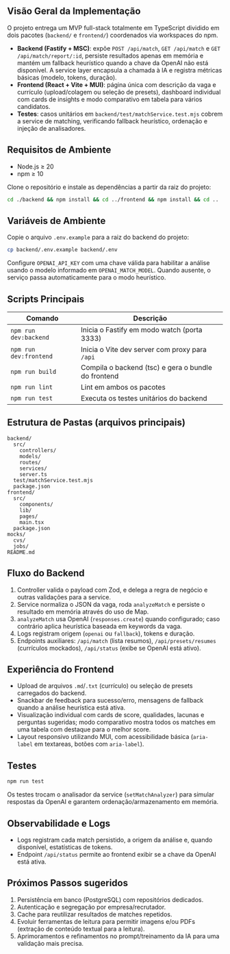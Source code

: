 ## Visão Geral da Implementação

O projeto entrega um MVP full-stack totalmente em TypeScript dividido em dois pacotes (`backend/` e `frontend/`) coordenados via workspaces do npm.

- **Backend (Fastify + MSC)**: expõe `POST /api/match`, `GET /api/match` e `GET /api/match/report/:id`, persiste resultados apenas em memória e mantém um fallback heurístico quando a chave da OpenAI não está disponível. A service layer encapsula a chamada à IA e registra métricas básicas (modelo, tokens, duração).
- **Frontend (React + Vite + MUI)**: página única com descrição da vaga e currículo (upload/colagem ou seleção de presets), dashboard individual com cards de insights e modo comparativo em tabela para vários candidatos.
- **Testes**: casos unitários em `backend/test/matchService.test.mjs` cobrem a service de matching, verificando fallback heurístico, ordenação e injeção de analisadores.

## Requisitos de Ambiente

- Node.js ≥ 20
- npm ≥ 10

Clone o repositório e instale as dependências a partir da raiz do projeto:

```bash
cd ./backend && npm install && cd ../frontend && npm install && cd ..
```

## Variáveis de Ambiente

Copie o arquivo `.env.example` para a raiz do backend do projeto:

```bash
cp backend/.env.example backend/.env
```

Configure `OPENAI_API_KEY` com uma chave válida para habilitar a análise usando o modelo informado em `OPENAI_MATCH_MODEL`. Quando ausente, o serviço passa automaticamente para o modo heurístico.

## Scripts Principais

| Comando                     | Descrição |
|-----------------------------|-----------|
| `npm run dev:backend`       | Inicia o Fastify em modo watch (porta 3333) |
| `npm run dev:frontend`      | Inicia o Vite dev server com proxy para `/api` |
| `npm run build`             | Compila o backend (tsc) e gera o bundle do frontend |
| `npm run lint`              | Lint em ambos os pacotes |
| `npm run test`              | Executa os testes unitários do backend |

## Estrutura de Pastas (arquivos principais)

```
backend/
  src/
    controllers/
    models/
    routes/
    services/
    server.ts
  test/matchService.test.mjs
  package.json
frontend/
  src/
    components/
    lib/
    pages/
    main.tsx
  package.json
mocks/
  cvs/
  jobs/
README.md
```

## Fluxo do Backend

1. Controller valida o payload com Zod, e delega a regra de negócio e outras validações para a service.
2. Service normaliza o JSON da vaga, roda `analyzeMatch` e persiste o resultado em memória através do uso de Map.
3. `analyzeMatch` usa OpenAI (`responses.create`) quando configurado; caso contrário aplica heurística baseada em keywords da vaga.
4. Logs registram origem (`openai` ou `fallback`), tokens e duração.
5. Endpoints auxiliares: `/api/match` (lista resumos), `/api/presets/resumes` (currículos mockados), `/api/status` (exibe se OpenAI está ativo).

## Experiência do Frontend

- Upload de arquivos `.md`/`.txt` (currículo) ou seleção de presets carregados do backend.
- Snackbar de feedback para sucesso/erro, mensagens de fallback quando a análise heurística está ativa.
- Visualização individual com cards de score, qualidades, lacunas e perguntas sugeridas; modo comparativo mostra todos os matches em uma tabela com destaque para o melhor score.
- Layout responsivo utilizando MUI, com acessibilidade básica (`aria-label` em textareas, botões com `aria-label`).

## Testes

```bash
npm run test
```

Os testes trocam o analisador da service (`setMatchAnalyzer`) para simular respostas da OpenAI e garantem ordenação/armazenamento em memória.

## Observabilidade e Logs

- Logs registram cada match persistido, a origem da análise e, quando disponível, estatísticas de tokens.
- Endpoint `/api/status` permite ao frontend exibir se a chave da OpenAI está ativa.

## Próximos Passos sugeridos

1. Persistência em banco (PostgreSQL) com repositórios dedicados.
2. Autenticação e segregação por empresa/recrutador.
3. Cache para reutilizar resultados de matches repetidos.
4. Evoluir ferramentas de leitura para permitir imagens e/ou PDFs (extração de conteúdo textual para a leitura).
5. Aprimoramentos e refinamentos no prompt/treinamento da IA para uma validação mais precisa.
